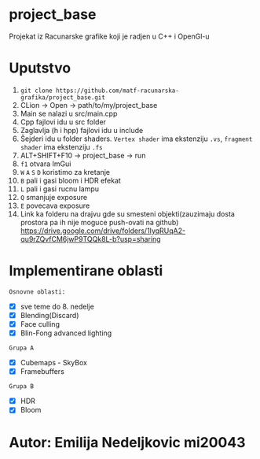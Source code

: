 # project_base
Projekat iz Racunarske grafike koji je radjen u C++ i OpenGl-u 

# Uputstvo
1. `git clone https://github.com/matf-racunarska-grafika/project_base.git`
2. CLion -> Open -> path/to/my/project_base
3. Main se nalazi u src/main.cpp
4. Cpp fajlovi idu u src folder
5. Zaglavlja (h i hpp) fajlovi idu u include
6. Šejderi idu u folder shaders. `Vertex shader` ima ekstenziju `.vs`, `fragment shader` ima ekstenziju `.fs`
7. ALT+SHIFT+F10 -> project_base -> run
8. `f1` otvara ImGui
9. `W` `A` `S` `D` koristimo za kretanje
10.  `B` pali i gasi bloom i HDR efekat 
11. `L` pali i gasi rucnu lampu
12. `Q` smanjuje exposure
13. `E` povecava exposure
14. Link ka folderu na drajvu gde su smesteni objekti(zauzimaju dosta prostora pa ih nije moguce push-ovati na github) https://drive.google.com/drive/folders/1IyqRUqA2-qu9rZQvfCM6jwP9TQQk8L-b?usp=sharing


# Implementirane oblasti
`Osnovne oblasti:`
- [x] sve teme do 8. nedelje
- [x] Blending(Discard)
- [x] Face culling
- [x] Blin-Fong advanced lighting

`Grupa A`
- [x] Cubemaps - SkyBox
- [x] Framebuffers

`Grupa B`
- [x] HDR
- [x] Bloom

# Autor: Emilija Nedeljkovic mi20043
